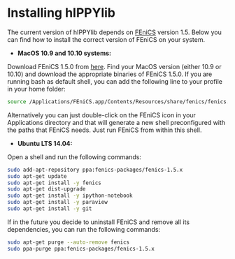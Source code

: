 # Installing hIPPYlib

The current version of hIPPYlib depends on [FEniCS](http://fenicsproject.org/) version 1.5.
Below you can find how to install the correct version of FEniCS on your system.

- **MacOS 10.9 and 10.10 systems:**

Download FEniCS 1.5.0 from [here](http://fenicsproject.org/download/older_releases.html#older-releases).
Find  your  MacOS  version  (either  10.9  or  10.10)  and  download  the appropriate  binaries  of  FEniCS  1.5.0.
If  you  are  running bash as default shell, you can add the following line to your profile in your home folder:
```sh
source /Applications/FEniCS.app/Contents/Resources/share/fenics/fenics.conf
```

Alternatively you can just double-click on the FEniCS icon in your Applications directory and that will generate a new shell preconfigured with the paths that FEniCS needs. Just run FEniCS from within this shell.

- **Ubuntu LTS 14.04:**

Open a shell and run the following commands:

```sh
sudo add-apt-repository ppa:fenics-packages/fenics-1.5.x
sudo apt-get update
sudo apt-get install -y fenics
sudo apt-get dist-upgrade
sudo apt-get install -y ipython-notebook
sudo apt-get install -y paraview
sudo apt-get install -y git
```
  
If in the future you decide to uninstall FEniCS and remove all its dependencies, you can run the following commands:
```sh
sudo apt-get purge --auto-remove fenics
sudo ppa-purge ppa:fenics-packages/fenics-1.5.x
```
    
